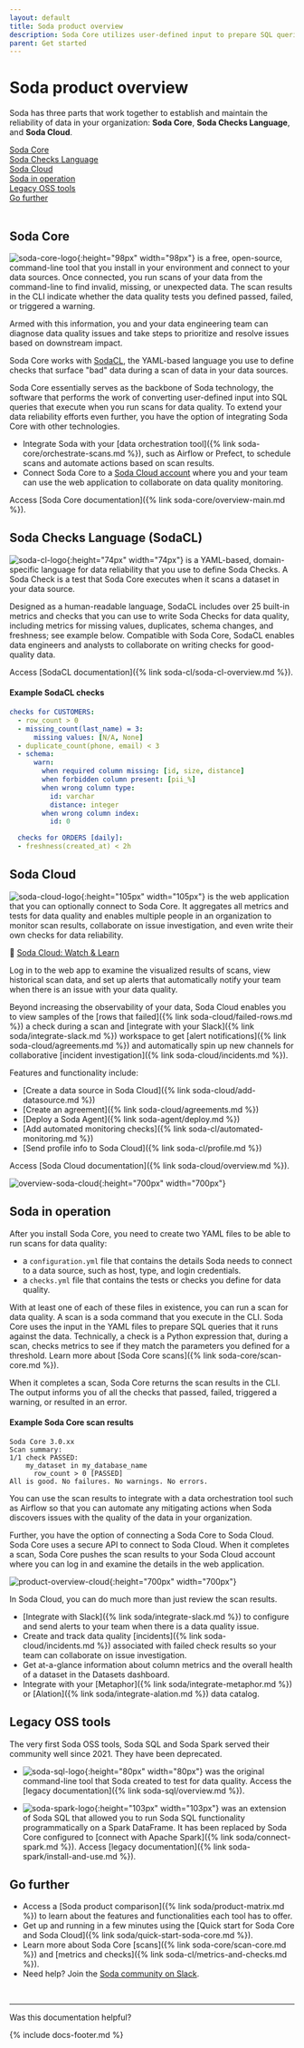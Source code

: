 ```yaml
---
layout: default
title: Soda product overview
description: Soda Core utilizes user-defined input to prepare SQL queries to find bad data. Use the Soda Cloud web app to visualize results of scans and set up alerts.
parent: Get started
---
```


# Soda product overview

Soda has three parts that work together to establish and maintain the reliability of data in your organization: **Soda Core**, **Soda Checks Language**, and **Soda Cloud**.

[Soda Core ](#soda-core) <br />
[Soda Checks Language ](#soda-checks-language-sodacl)<br />
[Soda Cloud](#soda-cloud)<br />
[Soda in operation](#soda-in-operation)<br />
[Legacy OSS tools](#legacy-oss-tools) <br />
[Go further](#go-further)<br />
<br />




## Soda Core 

![soda-core-logo](/assets/images/soda-core-logo.png){:height="98px" width="98px"}  is a free, open-source, command-line tool that you install in your environment and connect to your data sources. Once connected, you run scans of your data from the command-line to find invalid, missing, or unexpected data. The scan results in the CLI indicate whether the data quality tests you defined passed, failed, or triggered a warning. 

Armed with this information, you and your data engineering team can diagnose data quality issues and take steps to prioritize and resolve issues based on downstream impact.

Soda Core works with [SodaCL](#soda-checks-language-sodacl), the YAML-based language you use to define checks that surface "bad" data during a scan of data in your data sources. 

Soda Core essentially serves as the backbone of Soda technology, the software that performs the work of converting user-defined input into SQL queries that execute when you run scans for data quality. To extend your data reliability efforts even further, you have the option of integrating Soda Core with other technologies.
* Integrate Soda with your [data orchestration tool]({% link soda-core/orchestrate-scans.md %}), such as Airflow or Prefect, to schedule scans and automate actions based on scan results.
* Connect Soda Core to a [Soda Cloud account](#soda-cloud) where you and your team can use the web application to collaborate on data quality monitoring.

Access [Soda Core documentation]({% link soda-core/overview-main.md %}).


## Soda Checks Language (SodaCL) 

![soda-cl-logo](/assets/images/sodacl-logo.png){:height="74px" width="74px"}  is a YAML-based, domain-specific language for data reliability that you use to define Soda Checks. A Soda Check is a test that Soda Core executes when it scans a dataset in your data source. 

Designed as a human-readable language, SodaCL includes over 25 built-in metrics and checks that you can use to write Soda Checks for data quality, including metrics for missing values, duplicates, schema changes, and freshness; see example below. Compatible with Soda Core, SodaCL enables data engineers and analysts to collaborate on writing checks for good-quality data. 

Access [SodaCL documentation]({% link soda-cl/soda-cl-overview.md %}).

#### Example SodaCL checks

```yaml
checks for CUSTOMERS:
  - row_count > 0
  - missing_count(last_name) = 3:
      missing values: [N/A, None]
  - duplicate_count(phone, email) < 3
  - schema:
      warn:
        when required column missing: [id, size, distance]
        when forbidden column present: [pii_%]
        when wrong column type:
          id: varchar
          distance: integer
        when wrong column index:
          id: 0

  checks for ORDERS [daily]:
  - freshness(created_at) < 2h
```

## Soda Cloud

![soda-cloud-logo](/assets/images/soda-cloud-logo.png){:height="105px" width="105px"} is the web application that you can optionally connect to Soda Core. It aggregates all metrics and tests for data quality and enables multiple people in an organization to monitor scan results, collaborate on issue investigation, and even write their own checks for data reliability. 

🎥 <a href="https://vimeo.com/738592291" target="_blank">Soda Cloud: Watch & Learn</a>

Log in to the web app to examine the visualized results of scans, view historical scan data, and set up alerts that automatically notify your team when there is an issue with your data quality.

Beyond increasing the observability of your data, Soda Cloud enables you to view samples of the [rows that failed]({% link soda-cloud/failed-rows.md %}) a check during a scan and [integrate with your Slack]({% link soda/integrate-slack.md %}) workspace to get [alert notifications]({% link soda-cloud/agreements.md %}) and automatically spin up new channels for collaborative [incident investigation]({% link soda-cloud/incidents.md %}).

Features and functionality include: 
* [Create a data source in Soda Cloud]({% link soda-cloud/add-datasource.md %})
* [Create an agreement]({% link soda-cloud/agreements.md %})
* [Deploy a Soda Agent]({% link soda-agent/deploy.md %})
* [Add automated monitoring checks]({% link soda-cl/automated-monitoring.md %})
* [Send profile info to Soda Cloud]({% link soda-cl/profile.md %})

Access [Soda Cloud documentation]({% link soda-cloud/overview.md %}).

![overview-soda-cloud](/assets/images/overview-soda-cloud.png){:height="700px" width="700px"}


## Soda in operation

After you install Soda Core, you need to create two YAML files to be able to run scans for data quality:
* a `configuration.yml` file that contains the details Soda needs to connect to a data source, such as host, type, and login credentials. 
* a `checks.yml` file that contains the tests or checks you define for data quality. 

With at least one of each of these files in existence, you can run a scan for data quality. A scan is a soda command that you execute in the CLI. Soda Core uses the input in the YAML files to prepare SQL queries that it runs against the data. Technically, a check is a Python expression that, during a scan, checks metrics to see if they match the parameters you defined for a threshold. Learn more about [Soda Core scans]({% link soda-core/scan-core.md %}).

When it completes a scan, Soda Core returns the scan results in the CLI. The output informs you of all the checks that passed, failed, triggered a warning, or resulted in an error. 

#### Example Soda Core scan results 

```shell
Soda Core 3.0.xx
Scan summary:
1/1 check PASSED: 
    my_dataset in my_database_name
      row_count > 0 [PASSED]
All is good. No failures. No warnings. No errors.
```

You can use the scan results to integrate with a data orchestration tool such as Airflow so that you can automate any mitigating actions when Soda discovers issues with the quality of the data in your organization.

Further, you have the option of connecting a Soda Core to Soda Cloud. Soda Core uses a secure API to connect to Soda Cloud. When it completes a scan, Soda Core pushes the scan results to your Soda Cloud account where you can log in and examine the details in the web application. 

![product-overview-cloud](/assets/images/product-overview-cloud.png){:height="700px" width="700px"}

In Soda Cloud, you can do much more than just review the scan results.
* [Integrate with Slack]({% link soda/integrate-slack.md %}) to configure and send alerts to your team when there is a data quality issue.
* Create and track data quality [incidents]({% link soda-cloud/incidents.md %}) associated with failed check results so your team can collaborate on issue investigation.
* Get at-a-glance information about column metrics and the overall health of a dataset in the Datasets dashboard.
* Integrate with your [Metaphor]({% link soda/integrate-metaphor.md %}) or [Alation]({% link soda/integrate-alation.md %}) data catalog.

## Legacy OSS tools

The very first Soda OSS tools, Soda SQL and Soda Spark served their community well since 2021. They have been deprecated. 

* ![soda-sql-logo](/assets/images/soda-sql-logo.png){:height="80px" width="80px"} was the original command-line tool that Soda created to test for data quality. Access the [legacy documentation]({% link soda-sql/overview.md %}).

* ![soda-spark-logo](/assets/images/soda-spark-logo.png){:height="103px" width="103px"} was an extension of Soda SQL that allowed you to run Soda SQL functionality programmatically on a Spark DataFrame. It has been replaced by Soda Core configured to [connect with Apache Spark]({% link soda/connect-spark.md %}). Access [legacy documentation]({% link soda-spark/install-and-use.md %}).

## Go further

* Access a [Soda product comparison]({% link soda/product-matrix.md %}) to learn about the features and functionalities each tool has to offer.
* Get up and running in a few minutes using the [Quick start for Soda Core and Soda Cloud]({% link soda/quick-start-soda-core.md %}).
* Learn more about Soda Core [scans]({% link soda-core/scan-core.md %}) and [metrics and checks]({% link soda-cl/metrics-and-checks.md %}).
* Need help? Join the <a href="http://community.soda.io/slack" target="_blank"> Soda community on Slack</a>.
<br />

---

Was this documentation helpful?

<!-- LikeBtn.com BEGIN -->
<span class="likebtn-wrapper" data-theme="tick" data-i18n_like="Yes" data-ef_voting="grow" data-show_dislike_label="true" data-counter_zero_show="true" data-i18n_dislike="No"></span>
<script>(function(d,e,s){if(d.getElementById("likebtn_wjs"))return;a=d.createElement(e);m=d.getElementsByTagName(e)[0];a.async=1;a.id="likebtn_wjs";a.src=s;m.parentNode.insertBefore(a, m)})(document,"script","//w.likebtn.com/js/w/widget.js");</script>
<!-- LikeBtn.com END -->

{% include docs-footer.md %}